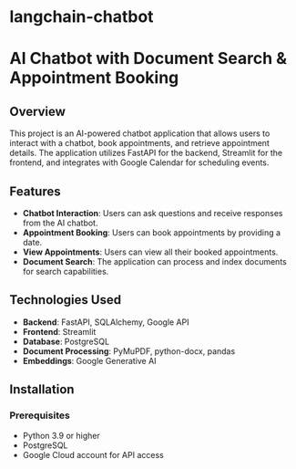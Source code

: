 # langchain-chatbot

# AI Chatbot with Document Search & Appointment Booking

## Overview
This project is an AI-powered chatbot application that allows users to interact with a chatbot, book appointments, and retrieve appointment details. The application utilizes FastAPI for the backend, Streamlit for the frontend, and integrates with Google Calendar for scheduling events.

## Features
- **Chatbot Interaction**: Users can ask questions and receive responses from the AI chatbot.
- **Appointment Booking**: Users can book appointments by providing a date.
- **View Appointments**: Users can view all their booked appointments.
- **Document Search**: The application can process and index documents for search capabilities.

## Technologies Used
- **Backend**: FastAPI, SQLAlchemy, Google API
- **Frontend**: Streamlit
- **Database**: PostgreSQL
- **Document Processing**: PyMuPDF, python-docx, pandas
- **Embeddings**: Google Generative AI

## Installation

### Prerequisites
- Python 3.9 or higher
- PostgreSQL
- Google Cloud account for API access

